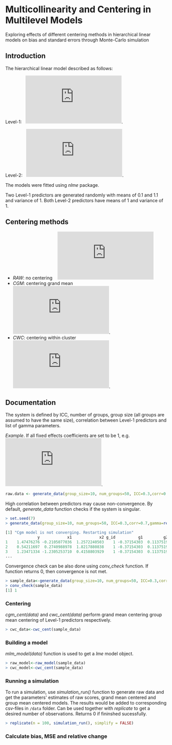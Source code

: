 # Multicollinearity and Centering in Multilevel Models
Exploring effects of different centering methods in hierarchical linear models on bias and standard errors through Monte-Carlo simulation

## Introduction

The hierarchical linear model described as follows:  

Level-1:&nbsp;&nbsp;&nbsp;![equation](https://latex.codecogs.com/gif.latex?Y_%7Bij%7D%20%3D%20%5Cbeta_%7B0j%7D%20&plus;%20%5Cbeta_%7B1j%7DX_1_%7Bij%7D%20&plus;%20%5Cbeta_%7B2j%7DX_2_%7Bij%7D&plus;%5Cepsilon_%7Bij%7D). 

Level-2:&nbsp;&nbsp;&nbsp;![equation](https://latex.codecogs.com/gif.latex?%5C%5C%5Cbeta_%7B0j%7D%20%3D%20%5Cgamma_%7B00%7D&plus;%5Cgamma_%7B01%7DW_%7B1j%7D&plus;%5Cgamma_%7B02%7DW_%7B2j%7D%20%5C%5C%5Cbeta_%7B1j%7D%20%3D%20%5Cgamma_%7B10%7D&plus;%5Cgamma_%7B11%7DW_%7B1j%7D&plus;%5Cgamma_%7B12%7DW_%7B2j%7D%20%5C%5C%5Cbeta_%7B2j%7D%20%3D%20%5Cgamma_%7B20%7D&plus;%5Cgamma_%7B21%7DW_%7B1j%7D&plus;%5Cgamma_%7B22%7DW_%7B2j%7D). 

  
  
The models were fitted using *nlme* package. 
  

Two Level-1 predictors are generated randomly with means of 0.1 and 1.1 and variance of 1. Both Level-2 predictors have means of 1 and variance of 1.  

## Centering methods ##

* *RAW*: no centering &nbsp;&nbsp;&nbsp;![equation](https://latex.codecogs.com/gif.latex?X_%7Bij%7D)    
* *CGM*: centering grand mean &nbsp;&nbsp;&nbsp;![equation](https://latex.codecogs.com/gif.latex?X_%7Bij%7D%20-%20%5Coverline%7BX%7D). 
* *CWC*: centering within cluster &nbsp;&nbsp;&nbsp;![equation](https://latex.codecogs.com/gif.latex?X_%7Bij%7D%20-%20%5Coverline%7BX_%7Bj%7D%7D).  

## Documentation ##

The system is defined by ICC, number of groups, group size (all groups are assumed to have the same size), correlation between Level-1 predictors and list of gamma parameters.  
  
  
*Example*. If all fixed effects coefficients are set to be 1, e.g. &nbsp;&nbsp;&nbsp;![equation](https://latex.codecogs.com/gif.latex?%5Cgamma_%7B00%7D%3D%5Cgamma_%7B01%7D%3D%5Cgamma_%7B02%7D%3D%5Cgamma_%7B10%7D%3D%5Cgamma_%7B11%7D%3D%5Cgamma_%7B12%7D%3D%5Cgamma_%7B20%7D%3D%5Cgamma_%7B21%7D%3D%5Cgamma_%7B22%7D%3D1).  

``` r
raw.data <- generate_data(group_size=10, num_groups=50, ICC=0.3,corr=0.7,gamma=rep(1,9))
```
  
High correlation between predictors may cause non-convergence. By default, *generate_data* function checks if the system is singular.  
  
``` r
> set.seed(7)
> generate_data(group_size=10, num_groups=50, ICC=0.3,corr=0.7,gamma=rep(1,9))

[1] "Cgm model is not converging. Restarting simulation"
              y            x1            x2 g_id          g1         g2
1    1.47476276 -0.2105077036  1.2572240503    1 -0.37154303  0.1137519
2    0.54211697  0.2740988978  1.8217880838    1 -0.37154303  0.1137519
3    1.23471334 -1.2305253710  0.4158803929    1 -0.37154303  0.1137519
...
```

Convergence check can be also done using *conv_check* function. If function returns 0, then convergence is not met.  
  
``` r
> sample_data<-generate_data(group_size=10, num_groups=50, ICC=0.3,corr=0.7,gamma=rep(1,9))
> conv_check(sample_data)
[1] 1
```

### Centering ###
  
*cgm_cent(data)* and *cwc_cent(data)* perform grand mean centering group mean centering of Level-1 predictors respectively. 

``` r
> cwc_data<-cwc_cent(sample_data)
```
### Building a model ###

*mlm_model(data)* function is used to get a *lme* model object. 
``` r
> raw_model<-raw_model(sample_data)
> cwc_model<-cwc_cent(sample_data)
```
### Running a simulation ###
  
To run a simulation, use *simulation_run()* function to generate raw data and get the parameters' estimates of raw scores, grand mean centered and group mean centered models. The results would be added to corresponding csv-files in ```/data``` folder. Can be used together with *replicate* to get a desired number of observations. Returns 0 if fininshed sucessfully.  
``` r
> replicate(n = 100, simulation_run(), simplify = FALSE)
```
### Calculate bias, MSE and relative change ###

